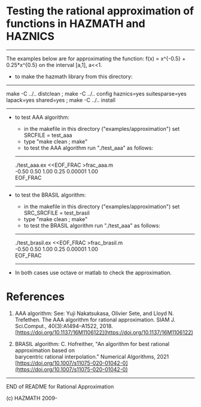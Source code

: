 # Testing the rational approximation of functions in HAZMATH and HAZNICS

---

The examples below are for approximating the function: f(x) = x^{-0.5} + 0.25*x^{0.5} on the interval [a,1], a<<1.

- to make the hazmath library from this directory:
    
 ---
 
 make -C ../.. distclean ; make -C ../.. config haznics=yes suitesparse=yes lapack=yes shared=yes ; make -C ../.. install
 
 ---

- to test AAA algorithm:
    - in the makefile in this directory ("examples/approximation")  set SRCFILE = test_aaa
    - type "make clean ; make"
    - to test the AAA algorithm run "./test_aaa" as follows:  
    
  ---
  
    ./test_aaa.ex &lt;&lt;EOF_FRAC &gt;frac_aaa.m  
           -0.50 0.50 1.00 0.25 0.00001 1.00  
     EOF_FRAC  
  
  ---
 
- to test the BRASIL algorithm:
    - in the makefile in this directory ("examples/approximation")  set SRC_SRCFILE = test_brasil
    - type "make clean ; make"
    - to test the BRASIL algorithm run "./test_aaa" as follows:  
    
  ---
  
    ./test_brasil.ex &lt;&lt;EOF_FRAC &gt;frac_brasil.m  
           -0.50 0.50 1.00 0.25 0.00001 1.00  
     EOF_FRAC  
  
  ---

- In both cases use octave or matlab to check the approximation. 

# References

1. AAA algorithm: See: Yuji Nakatsukasa, Olivier Sete, and Lloyd N. Trefethen. The AAA 
algorithm for rational approximation. SIAM J. Sci.Comput., 40(3):A1494–A1522, 2018.  
[https://doi.org/10.1137/16M1106122](https://doi.org/10.1137/16M1106122)

2. BRASIL algorithm: C. Hofreither, "An algorithm for best rational approximation based on   
barycentric rational interpolation." Numerical Algorithms, 2021  
[https://doi.org/10.1007/s11075-020-01042-0](https://doi.org/10.1007/s11075-020-01042-0)

---

END of README for Rational Approximation 

(c) HAZMATH 2009-
